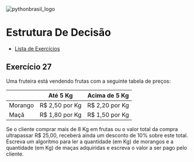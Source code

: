 ![pythonbrasil_logo](https://github.com/MatheusLPolidoro/python_brasil/assets/89528428/7c43d52a-bf1a-4add-9b72-72962962a3f9)

# Estrutura De Decisão 
- [Lista de Exercícios](https://github.com/MatheusLPolidoro/python_brasil)

## Exercício 27

Uma fruteira está vendendo frutas com a seguinte tabela de preços:

|               |       Até 5 Kg|           Acima de 5 Kg|
|---------------|---------------|------------------------|
|Morango        | R$ 2,50 por Kg|          R$ 2,20 por Kg|
|Maçã           | R$ 1,80 por Kg|          R$ 1,50 por Kg|

Se o cliente comprar mais de 8 Kg em frutas ou o valor total da compra ultrapassar R$ 25,00, receberá ainda um desconto de 10% sobre este total. Escreva um algoritmo para ler a quantidade (em Kg) de morangos e a quantidade (em Kg) de maças adquiridas e escreva o valor a ser pago pelo cliente.